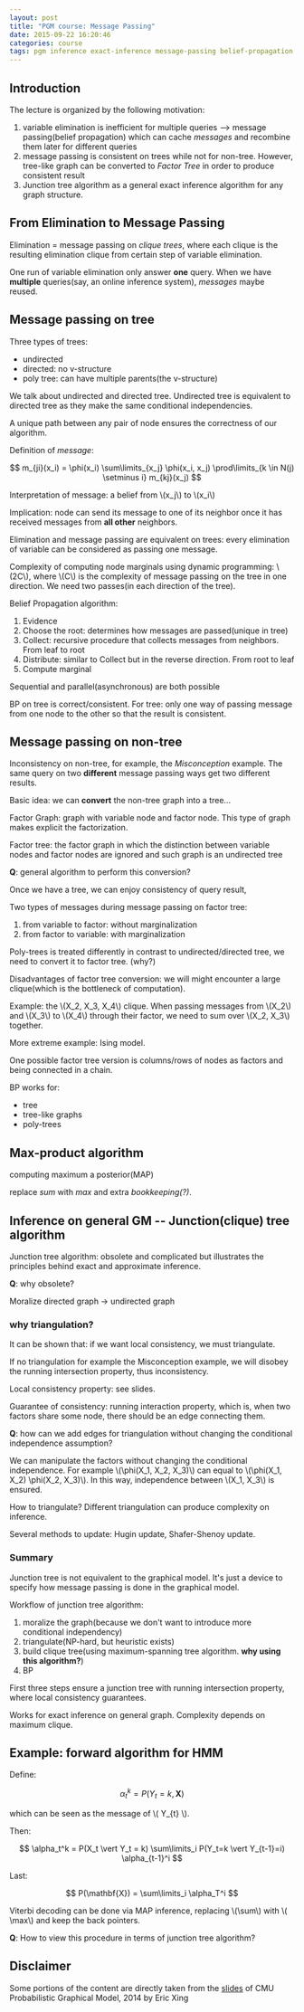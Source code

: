 ```yaml
---
layout: post
title: "PGM course: Message Passing"
date: 2015-09-22 16:20:46
categories: course
tags: pgm inference exact-inference message-passing belief-propagation junction-tree-algorithm
---
```


## Introduction

The lecture is organized by the following motivation:

1. variable elimination is inefficient for multiple queries --> message passing(belief propagation) which can cache *messages* and recombine them later for different queries
2. message passing is consistent on trees while not for non-tree. However, tree-like graph can be converted to *Factor Tree* in order to produce consistent result
3. Junction tree algorithm as a general exact inference algorithm for any graph structure.


## From Elimination to Message Passing

Elimination = message passing on *clique trees*, where each clique is the resulting elimination clique from certain step of variable elimination.

One run of variable elimination only answer **one** query. When we have **multiple** queries(say, an online inference system), *messages* maybe reused.

## Message passing on tree

Three types of trees:

- undirected
- directed: no v-structure
- poly tree: can have multiple parents(the v-structure)

We talk about undirected and directed tree. Undirected tree is equivalent to directed tree as they make the same conditional independencies.

A unique path between any pair of node ensures the correctness of our algorithm.

Definition of *message*:

$$ m_{ji}(x_i) = \phi(x_i) \sum\limits_{x_j} \phi(x_i, x_j) \prod\limits_{k \in N(j) \setminus i} m_{kj}(x_j) $$

Interpretation of message: a belief from \\(x_j\\) to \\(x_i\\)

Implication: node can send its message to one of its neighbor once it has received messages from **all other** neighbors.

Elimination and message passing are equivalent on trees: every elimination of variable can be considered as passing one message.

Complexity of computing node marginals using dynamic programming: \\(2C\\), where \\(C\\) is the complexity of message passing on the tree in one direction. We need two passes(in each direction of the tree).

Belief Propagation algorithm:

1. Evidence
2. Choose the root: determines how messages are passed(unique in tree)
3. Collect: recursive procedure that collects messages from neighbors. From leaf to root
4. Distribute: similar to Collect but in the reverse direction. From root to leaf
5. Compute marginal

Sequential and parallel(asynchronous) are both possible

BP on tree is correct/consistent. For tree: only one way of passing message from one node to the other so that the result is consistent.

## Message passing on non-tree

Inconsistency on non-tree, for example, the *Misconception* example. The same query on two **different** message passing ways get two different results.

Basic idea: we can **convert** the non-tree graph into a tree...

Factor Graph: graph with variable node and factor node. This type of graph makes explicit the factorization.

Factor tree: the factor graph in which the distinction between variable nodes and factor nodes are ignored and such graph is an undirected tree

**Q**: general algorithm to perform this conversion?

Once we have a tree, we can enjoy consistency of query result,

Two types of messages during message passing on factor tree:

1. from variable to factor: without marginalization
2. from factor to variable: with marginalization

Poly-trees is treated differently in contrast to undirected/directed tree, we need to convert it to factor tree. (why?)

Disadvantages of factor tree conversion: we will might encounter a large clique(which is the bottleneck of computation).

Example: the \\(X_2, X_3, X_4\\) clique. When passing messages from \\(X_2\\) and \\(X_3\\) to \\(X_4\\) through their factor, we need to sum over \\(X_2, X_3\\) together.

More extreme example: Ising model.

One possible factor tree version is columns/rows of nodes as factors and being connected in a chain.

BP works for:

- tree
- tree-like graphs
- poly-trees

## Max-product algorithm

computing maximum a posterior(MAP)

replace *sum* with *max* and extra *bookkeeping(?)*.

## Inference on general GM -- Junction(clique) tree algorithm

Junction tree algorithm: obsolete and complicated but illustrates the principles behind exact and approximate inference.

**Q**: why obsolete?

Moralize directed graph -> undirected graph

### why triangulation?

It can be shown that: if we want local consistency, we must triangulate.

If no triangulation for example the Misconception example, we will disobey the running intersection property, thus inconsistency.

Local consistency property: see slides.

Guarantee of consistency: running interaction property, which is, when two factors share some node, there should be an edge connecting them.

**Q**: how can we add edges for triangulation without changing the conditional independence assumption?

We can manipulate the factors without changing the conditional independence. For example \\(\phi(X_1, X_2, X_3)\\) can equal to \\(\phi(X_1, X_2) \phi(X_2, X_3)\\). In this way, independence between \\(X_1, X_3\\) is ensured.

How to triangulate? Different triangulation can produce complexity on inference.

Several methods to update: Hugin update, Shafer-Shenoy update.

### Summary

Junction tree is not equivalent to the graphical model. It's just a device to specify how message passing is done in the graphical model.

Workflow of junction tree algorithm:

1. moralize the graph(because we don't want to introduce more conditional independency)
2. triangulate(NP-hard, but heuristic exists)
3. build clique tree(using maximum-spanning tree algorithm. **why using this algorithm?**)
4. BP

First three steps ensure a junction tree with running intersection property, where local consistency guarantees.

Works for exact inference on general graph. Complexity depends on maximum clique.

## Example: forward algorithm for HMM

Define:

$$ \alpha_t^k = P(Y_t = k, \mathbf{X}) $$

which can be seen as the message of \\( Y_{t} \\).

Then:

$$ \alpha_t^k = P(X_t \vert Y_t = k) \sum\limits_i P(Y_t=k \vert Y_{t-1}=i) \alpha_{t-1}^i $$

Last:

$$ P(\mathbf{X}) = \sum\limits_i \alpha_T^i $$

Viterbi decoding can be done via MAP inference, replacing \\(\sum\\) with \\( \max\\) and keep the back pointers.

**Q**: How to view this procedure in terms of junction tree algorithm?


## Disclaimer

Some portions of the content are directly taken from the [slides](http://www.cs.cmu.edu/~epxing/Class/10708-14/lectures/lecture5-BP.pdf) of CMU Probabilistic Graphical Model, 2014 by Eric Xing
